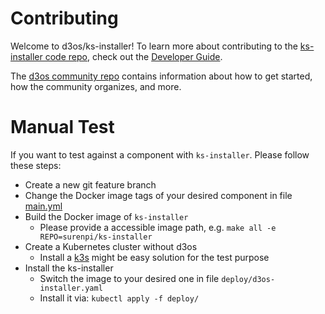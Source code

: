 # Contributing

Welcome to d3os/ks-installer! To learn more about contributing to the [ks-installer code repo](README.md), check out the [Developer Guide](https://github.com/d3os/community/tree/master/developer-guide/development).

The [d3os community repo](https://github.com/d3os/community) contains information about how to get started, how the community organizes, and more.

# Manual Test

If you want to test against a component with `ks-installer`. Please follow these steps:

* Create a new git feature branch
* Change the Docker image tags of your desired component in file [main.yml](roles/download/defaults/main.yml)
* Build the Docker image of `ks-installer`
    * Please provide a accessible image path, e.g. `make all -e REPO=surenpi/ks-installer`
* Create a Kubernetes cluster without d3os
    * Install a [k3s](https://github.com/k3s-io/k3s/) might be easy solution for the test purpose
* Install the ks-installer
    * Switch the image to your desired one in file `deploy/d3os-installer.yaml`
    * Install it via: `kubectl apply -f deploy/`
